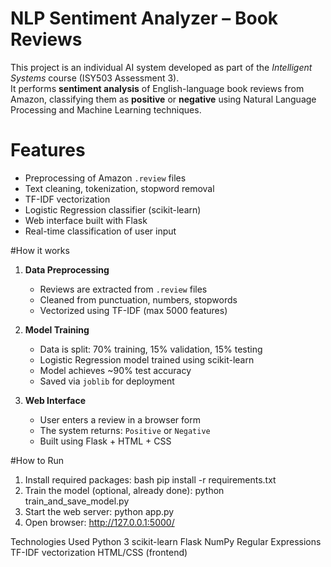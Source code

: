 #  NLP Sentiment Analyzer – Book Reviews

This project is an individual AI system developed as part of the *Intelligent Systems* course (ISY503 Assessment 3).  
It performs **sentiment analysis** of English-language book reviews from Amazon, classifying them as **positive** or **negative** using Natural Language Processing and Machine Learning techniques.

# Features

- Preprocessing of Amazon `.review` files
- Text cleaning, tokenization, stopword removal
- TF-IDF vectorization
- Logistic Regression classifier (scikit-learn)
- Web interface built with Flask
- Real-time classification of user input

#How it works

1. **Data Preprocessing**  
   - Reviews are extracted from `.review` files  
   - Cleaned from punctuation, numbers, stopwords  
   - Vectorized using TF-IDF (max 5000 features)

2. **Model Training**  
   - Data is split: 70% training, 15% validation, 15% testing  
   - Logistic Regression model trained using scikit-learn  
   - Model achieves ~90% test accuracy  
   - Saved via `joblib` for deployment

3. **Web Interface**  
   - User enters a review in a browser form  
   - The system returns: `Positive` or `Negative`  
   - Built using Flask + HTML + CSS
  
#How to Run

1. Install required packages: bash pip install -r requirements.txt
2. Train the model (optional, already done): python train_and_save_model.py
3. Start the web server: python app.py
4. Open browser: http://127.0.0.1:5000/

Technologies Used
Python 3
scikit-learn
Flask
NumPy
Regular Expressions
TF-IDF vectorization
HTML/CSS (frontend)
